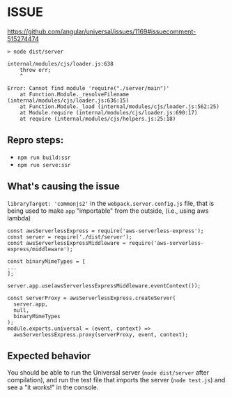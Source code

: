 # ISSUE
https://github.com/angular/universal/issues/1169#issuecomment-515274474
```
> node dist/server

internal/modules/cjs/loader.js:638
    throw err;
    ^

Error: Cannot find module 'require("./server/main")'
    at Function.Module._resolveFilename (internal/modules/cjs/loader.js:636:15)
    at Function.Module._load (internal/modules/cjs/loader.js:562:25)
    at Module.require (internal/modules/cjs/loader.js:690:17)
    at require (internal/modules/cjs/helpers.js:25:18)
```

## Repro steps:
- `npm run build:ssr`
- `npm run serve:ssr`

## What's causing the issue
`libraryTarget: 'commonjs2'` in the `webpack.server.config.js` file, that is being used to make `app` "importable" from the outside, (i.e., using aws lambda)
```
const awsServerlessExpress = require('aws-serverless-express');
const server = require('./dist/server');
const awsServerlessExpressMiddleware = require('aws-serverless-express/middleware');

const binaryMimeTypes = [
...
];

server.app.use(awsServerlessExpressMiddleware.eventContext());

const serverProxy = awsServerlessExpress.createServer(
  server.app,
  null,
  binaryMimeTypes
);
module.exports.universal = (event, context) =>
  awsServerlessExpress.proxy(serverProxy, event, context);
```

## Expected behavior
You should be able to run the Universal server (`node dist/server` after compilation), and run the test file that imports the server (`node test.js`) and see a "it works!" in the console.
